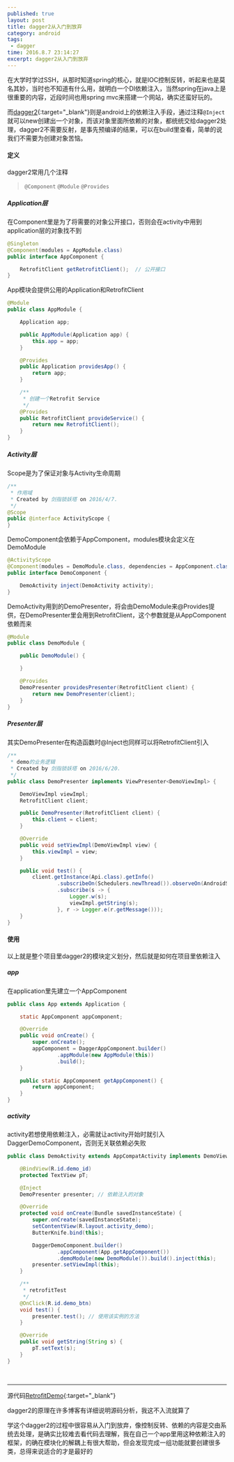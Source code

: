 ```yaml
---
published: true
layout: post
title: dagger2从入门到放弃
category: android
tags: 
 - dagger
time: 2016.8.7 23:14:27
excerpt: dagger2从入门到放弃
---
```


在大学时学过SSH，从那时知道spring的核心，就是IOC控制反转，听起来也是莫名其妙，当时也不知道有什么用，就明白一个DI依赖注入，当然spring在java上是很重要的内容，近段时间也用spring mvc来搭建一个网站，确实还蛮好玩的。

而[dagger2](http://google.github.io/dagger/){:target="_blank"}则是android上的依赖注入手段，通过注释`@Inject`就可以new创建出一个对象，而该对象里面所依赖的对象，都统统交给dagger2处理，dagger2不需要反射，是事先预编译的结果，可以在build里查看，简单的说我们不需要为创建对象苦恼。

#### 定义

dagger2常用几个注释

>  `@Component`  `@Module`  `@Provides`

##### Application层

在Component里是为了将需要的对象公开接口，否则会在activity中用到application层的对象找不到

```java
@Singleton
@Component(modules = AppModule.class)
public interface AppComponent {

    RetrofitClient getRetrofitClient();  // 公开接口
}
```

App模块会提供公用的Application和RetrofitClient

```java
@Module
public class AppModule {

    Application app;

    public AppModule(Application app) {
        this.app = app;
    }

    @Provides
    public Application providesApp() {
        return app;
    }

    /**
     * 创建一个Retrofit Service
     */
    @Provides
    public RetrofitClient provideService() {
        return new RetrofitClient();
    }
}
```

##### Activity层

Scope是为了保证对象与Activity生命周期

```java
/**
 * 作用域
 * Created by 剑指锁妖塔 on 2016/4/7.
 */
@Scope
public @interface ActivityScope {
}
```

DemoComponent会依赖于AppComponent，modules模块会定义在DemoModule

```java
@ActivityScope
@Component(modules = DemoModule.class, dependencies = AppComponent.class)
public interface DemoComponent {

    DemoActivity inject(DemoActivity activity);
}
```

DemoActivity用到的DemoPresenter，将会由DemoModule来@Provides提供，在DemoPresenter里会用到RetrofitClient，这个参数就是从AppComponent依赖而来

```java
@Module
public class DemoModule {

    public DemoModule() {

    }

    @Provides
    DemoPresenter providesPresenter(RetrofitClient client) {
        return new DemoPresenter(client);
    }
}
```

##### Presenter层

其实DemoPresenter在构造函数时@Inject也同样可以将RetrofitClient引入

```java
/**
 * demo的业务逻辑
 * Created by 剑指锁妖塔 on 2016/6/20.
 */
public class DemoPresenter implements ViewPresenter<DemoViewImpl> {

    DemoViewImpl viewImpl;
    RetrofitClient client;

    public DemoPresenter(RetrofitClient client) {
        this.client = client;
    }

    @Override
    public void setViewImpl(DemoViewImpl view) {
        this.viewImpl = view;
    }

    public void test() {
        client.getInstance(Api.class).getInfo()
                .subscribeOn(Schedulers.newThread()).observeOn(AndroidSchedulers.mainThread())
                .subscribe(s -> {
                    Logger.w(s);
                    viewImpl.getString(s);
                }, r -> Logger.e(r.getMessage()));
    }
}
```

#### 使用

以上就是整个项目里dagger2的模块定义划分，然后就是如何在项目里依赖注入

##### app

在application里先建立一个AppComponent

```java
public class App extends Application {

    static AppComponent appComponent;

    @Override
    public void onCreate() {
        super.onCreate();  
        appComponent = DaggerAppComponent.builder()
                .appModule(new AppModule(this))
                .build();
    }

    public static AppComponent getAppComponent() {
        return appComponent;
    }
}
```

##### activity

activity若想使用依赖注入，必需就让activity开始时就引入DaggerDemoComponent，否则无关联依赖必失败

```java
public class DemoActivity extends AppCompatActivity implements DemoViewImpl {

    @BindView(R.id.demo_id)
    protected TextView pT;

    @Inject
    DemoPresenter presenter; // 依赖注入的对象

    @Override
    protected void onCreate(Bundle savedInstanceState) {
        super.onCreate(savedInstanceState);
        setContentView(R.layout.activity_demo);
        ButterKnife.bind(this);

        DaggerDemoComponent.builder()
                .appComponent(App.getAppComponent())
                .demoModule(new DemoModule()).build().inject(this);
        presenter.setViewImpl(this);
    }

    /**
     * retrofitTest
     */
    @OnClick(R.id.demo_btn)
    void test() {
        presenter.test(); // 使用该实例的方法
    }

    @Override
    public void getString(String s) {
        pT.setText(s);
    }
}

```

<br>

-------
源代码[RetrofitDemo](https://github.com/fylder/RetrofitDemo){:target="_blank"}

dagger2的原理在许多博客有详细说明源码分析，我这不入流就算了

学这个dagger2的过程中很容易从入门到放弃，像控制反转、依赖的内容是交由系统去处理，是确实比较难去看代码去理解，我在自己一个app里用这种依赖注入的框架，的确在模块化的解耦上有很大帮助，但会发现完成一组功能就要创建很多类，总得来说适合的才是最好的
